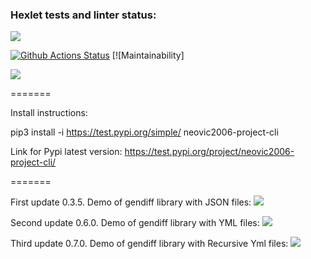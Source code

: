 ### Hexlet tests and linter status:

<a href="https://codeclimate.com/github/NeoVic2006/python-project-lvl2/maintainability"><img src="https://api.codeclimate.com/v1/badges/5bc047f15d925f50a87a/maintainability" /></a>

[![Github Actions Status](https://github.com/vcslav-v/python-project-lvl2/workflows/CI/badge.svg)](https://github.com/vcslav-v/python-project-lvl2/actions) [![Maintainability]

<a href="https://codeclimate.com/github/NeoVic2006/python-project-lvl2/test_coverage"><img src="https://api.codeclimate.com/v1/badges/5bc047f15d925f50a87a/test_coverage" /></a>

=======

Install instructions: 

pip3 install -i https://test.pypi.org/simple/ neovic2006-project-cli

Link for Pypi latest version: https://test.pypi.org/project/neovic2006-project-cli/

=======

First update 0.3.5. Demo of gendiff library with JSON files:
<a href="https://asciinema.org/a/KDrosXZZCkWBvEdHnQS0AL2yS" target="_blank"><img src="https://asciinema.org/a/PC0cFNvfiJ0ITBHYiyaFHGzyu.svg" /></a>

Second update 0.6.0. Demo of gendiff library with YML files:
<a href="https://asciinema.org/a/l8ZoGO5OEkUgdOnpqPADf3iAS" target="_blank"><img src="https://asciinema.org/a/PC0cFNvfiJ0ITBHYiyaFHGzyu.svg" /></a>

Third update 0.7.0. Demo of gendiff library with Recursive Yml files:
<a href="https://asciinema.org/a/l8ZoGO5OEkUgdOnpqPADf3iAS" target="_blank"><img src="https://asciinema.org/a/PC0cFNvfiJ0ITBHYiyaFHGzyu.svg" /></a>
